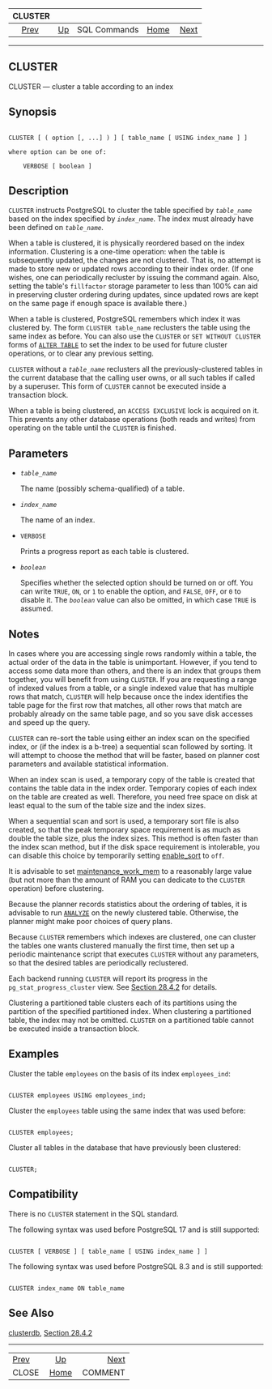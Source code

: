 

|             CLUSTER             |                                        |              |                                                       |                                     |
| :-----------------------------: | :------------------------------------- | :----------: | ----------------------------------------------------: | ----------------------------------: |
| [Prev](sql-close.html "CLOSE")  | [Up](sql-commands.html "SQL Commands") | SQL Commands | [Home](index.html "PostgreSQL 17devel Documentation") |  [Next](sql-comment.html "COMMENT") |

***

## CLUSTER

CLUSTER — cluster a table according to an index

## Synopsis

```

CLUSTER [ ( option [, ...] ) ] [ table_name [ USING index_name ] ]

where option can be one of:

    VERBOSE [ boolean ]
```

## Description

`CLUSTER` instructs PostgreSQL to cluster the table specified by *`table_name`* based on the index specified by *`index_name`*. The index must already have been defined on *`table_name`*.

When a table is clustered, it is physically reordered based on the index information. Clustering is a one-time operation: when the table is subsequently updated, the changes are not clustered. That is, no attempt is made to store new or updated rows according to their index order. (If one wishes, one can periodically recluster by issuing the command again. Also, setting the table's `fillfactor` storage parameter to less than 100% can aid in preserving cluster ordering during updates, since updated rows are kept on the same page if enough space is available there.)

When a table is clustered, PostgreSQL remembers which index it was clustered by. The form `CLUSTER table_name` reclusters the table using the same index as before. You can also use the `CLUSTER` or `SET WITHOUT CLUSTER` forms of [`ALTER TABLE`](sql-altertable.html "ALTER TABLE") to set the index to be used for future cluster operations, or to clear any previous setting.

`CLUSTER` without a *`table_name`* reclusters all the previously-clustered tables in the current database that the calling user owns, or all such tables if called by a superuser. This form of `CLUSTER` cannot be executed inside a transaction block.

When a table is being clustered, an `ACCESS EXCLUSIVE` lock is acquired on it. This prevents any other database operations (both reads and writes) from operating on the table until the `CLUSTER` is finished.

## Parameters

* *`table_name`*

    The name (possibly schema-qualified) of a table.

* *`index_name`*

    The name of an index.

* `VERBOSE`

    Prints a progress report as each table is clustered.

* *`boolean`*

    Specifies whether the selected option should be turned on or off. You can write `TRUE`, `ON`, or `1` to enable the option, and `FALSE`, `OFF`, or `0` to disable it. The *`boolean`* value can also be omitted, in which case `TRUE` is assumed.

## Notes

In cases where you are accessing single rows randomly within a table, the actual order of the data in the table is unimportant. However, if you tend to access some data more than others, and there is an index that groups them together, you will benefit from using `CLUSTER`. If you are requesting a range of indexed values from a table, or a single indexed value that has multiple rows that match, `CLUSTER` will help because once the index identifies the table page for the first row that matches, all other rows that match are probably already on the same table page, and so you save disk accesses and speed up the query.

`CLUSTER` can re-sort the table using either an index scan on the specified index, or (if the index is a b-tree) a sequential scan followed by sorting. It will attempt to choose the method that will be faster, based on planner cost parameters and available statistical information.

When an index scan is used, a temporary copy of the table is created that contains the table data in the index order. Temporary copies of each index on the table are created as well. Therefore, you need free space on disk at least equal to the sum of the table size and the index sizes.

When a sequential scan and sort is used, a temporary sort file is also created, so that the peak temporary space requirement is as much as double the table size, plus the index sizes. This method is often faster than the index scan method, but if the disk space requirement is intolerable, you can disable this choice by temporarily setting [enable\_sort](runtime-config-query.html#GUC-ENABLE-SORT) to `off`.

It is advisable to set [maintenance\_work\_mem](runtime-config-resource.html#GUC-MAINTENANCE-WORK-MEM) to a reasonably large value (but not more than the amount of RAM you can dedicate to the `CLUSTER` operation) before clustering.

Because the planner records statistics about the ordering of tables, it is advisable to run [`ANALYZE`](sql-analyze.html "ANALYZE") on the newly clustered table. Otherwise, the planner might make poor choices of query plans.

Because `CLUSTER` remembers which indexes are clustered, one can cluster the tables one wants clustered manually the first time, then set up a periodic maintenance script that executes `CLUSTER` without any parameters, so that the desired tables are periodically reclustered.

Each backend running `CLUSTER` will report its progress in the `pg_stat_progress_cluster` view. See [Section 28.4.2](progress-reporting.html#CLUSTER-PROGRESS-REPORTING "28.4.2. CLUSTER Progress Reporting") for details.

Clustering a partitioned table clusters each of its partitions using the partition of the specified partitioned index. When clustering a partitioned table, the index may not be omitted. `CLUSTER` on a partitioned table cannot be executed inside a transaction block.

## Examples

Cluster the table `employees` on the basis of its index `employees_ind`:

```

CLUSTER employees USING employees_ind;
```

Cluster the `employees` table using the same index that was used before:

```

CLUSTER employees;
```

Cluster all tables in the database that have previously been clustered:

```

CLUSTER;
```

## Compatibility

There is no `CLUSTER` statement in the SQL standard.

The following syntax was used before PostgreSQL 17 and is still supported:

```

CLUSTER [ VERBOSE ] [ table_name [ USING index_name ] ]
```

The following syntax was used before PostgreSQL 8.3 and is still supported:

```

CLUSTER index_name ON table_name
```

## See Also

[clusterdb](app-clusterdb.html "clusterdb"), [Section 28.4.2](progress-reporting.html#CLUSTER-PROGRESS-REPORTING "28.4.2. CLUSTER Progress Reporting")

***

|                                 |                                                       |                                     |
| :------------------------------ | :---------------------------------------------------: | ----------------------------------: |
| [Prev](sql-close.html "CLOSE")  |         [Up](sql-commands.html "SQL Commands")        |  [Next](sql-comment.html "COMMENT") |
| CLOSE                           | [Home](index.html "PostgreSQL 17devel Documentation") |                             COMMENT |
